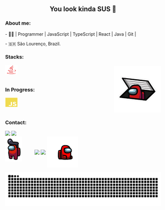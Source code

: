 <div align="center">
 <h2>You look kinda SUS 🤔</h2>
 
 <div align="left">
  <div style="display: inline_block">
    <h3> About me: </h3>
    <p>- 👨‍💻 | Programmer | JavaScript | TypeScript | React | Java | Git |</p>
    <a>
    <img alt="image" src="./image/image.png" width="30%" align="right" style="margin-top: 80px">
    </a>
    <p>- 🇧🇷 São Lourenço, Brazil.</p>
  </div>

  <div style="display: inline_block">
    <h3> Stacks: </h3>
    <a>
    <img align="center" alt="JS" height="30" width="40" src="https://raw.githubusercontent.com/devicons/devicon/master/icons/java/java-plain.svg">
    </a>
  </div><br>
  
  <div style="display: inline_block">
    <h3> In Progress: </h3>
    <a>
    <img align="center" alt="JS" height="30" width="40" src="https://raw.githubusercontent.com/devicons/devicon/master/icons/javascript/javascript-plain.svg">
    </a>
  </div><br>
  
  <div style="display: inline_block">
    <h3> Contact: </h3>
    <a href="https://www.linkedin.com/in/carlos-gabryel/" target="_blank"><img src="https://img.shields.io/badge/-LinkedIn-%230077B5?style=for-the-badge&logo=linkedin&logoColor=white" target="_blank"></a> 
    <a href = "mailto: cgabryelfm@gmail.com"><img src="https://img.shields.io/badge/-email-%23333?style=for-the-badge&logo=gmail&logoColor=white" target="_blank"></a>
  </div>

  <div style="display: inline_block">
  <a>
    <img alt="image" src="./image/topete.png" width="11%" align="left" style="margin-right:px">
    </a>
    <img height="180em" align="center" style="margin-left: 40px" src="https://github-readme-stats.vercel.app/api/top-langs/?username=N3th3rL0rd&layout=compact&langs_count=16&theme=maroongold"/>
    <img height="180em" align="center" style="margin-left: 0px" src="https://github-readme-stats.vercel.app/api?username=N3th3rL0rd&show_icons=true&theme=maroongold&include_all_commits=true&count_private=true"/>
    <a>
    <img alt="image" src="./image/image2.png" width="20%" align="center" style="margin-left: 0px">
    </a>
  </div>
</div>
 
![Snake animation](https://github.com/N3th3rL0rd/N3th3rL0rd/blob/output/github-contribution-grid-snake.svg)
  </a>
</div>

